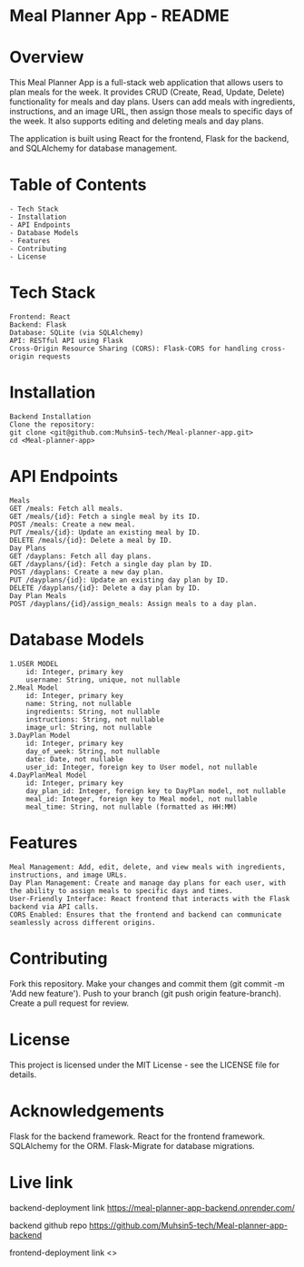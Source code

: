 # Meal Planner App - README
# Overview
This Meal Planner App is a full-stack web application that allows users to plan meals for the week. It provides CRUD (Create, Read, Update, Delete) functionality for meals and day plans. Users can add meals with ingredients, instructions, and an image URL, then assign those meals to specific days of the week. It also supports editing and deleting meals and day plans.

The application is built using React for the frontend, Flask for the backend, and SQLAlchemy for database management.

# Table of Contents
    - Tech Stack
    - Installation
    - API Endpoints
    - Database Models
    - Features
    - Contributing
    - License

# Tech Stack
    Frontend: React
    Backend: Flask
    Database: SQLite (via SQLAlchemy)
    API: RESTful API using Flask
    Cross-Origin Resource Sharing (CORS): Flask-CORS for handling cross-origin requests
# Installation
    Backend Installation
    Clone the repository:
    git clone <git@github.com:Muhsin5-tech/Meal-planner-app.git>
    cd <Meal-planner-app>

# API Endpoints
    Meals
    GET /meals: Fetch all meals.
    GET /meals/{id}: Fetch a single meal by its ID.
    POST /meals: Create a new meal.
    PUT /meals/{id}: Update an existing meal by ID.
    DELETE /meals/{id}: Delete a meal by ID.
    Day Plans
    GET /dayplans: Fetch all day plans.
    GET /dayplans/{id}: Fetch a single day plan by ID.
    POST /dayplans: Create a new day plan.
    PUT /dayplans/{id}: Update an existing day plan by ID.
    DELETE /dayplans/{id}: Delete a day plan by ID.
    Day Plan Meals
    POST /dayplans/{id}/assign_meals: Assign meals to a day plan.
# Database Models
    1.USER MODEL
        id: Integer, primary key
        username: String, unique, not nullable
    2.Meal Model
        id: Integer, primary key
        name: String, not nullable
        ingredients: String, not nullable
        instructions: String, not nullable
        image_url: String, not nullable
    3.DayPlan Model
        id: Integer, primary key
        day_of_week: String, not nullable
        date: Date, not nullable
        user_id: Integer, foreign key to User model, not nullable
    4.DayPlanMeal Model
        id: Integer, primary key
        day_plan_id: Integer, foreign key to DayPlan model, not nullable
        meal_id: Integer, foreign key to Meal model, not nullable
        meal_time: String, not nullable (formatted as HH:MM)
# Features
    Meal Management: Add, edit, delete, and view meals with ingredients, instructions, and image URLs.
    Day Plan Management: Create and manage day plans for each user, with the ability to assign meals to specific days and times.
    User-Friendly Interface: React frontend that interacts with the Flask backend via API calls.
    CORS Enabled: Ensures that the frontend and backend can communicate seamlessly across different origins.
# Contributing
Fork this repository.
Make your changes and commit them (git commit -m 'Add new feature').
Push to your branch (git push origin feature-branch).
Create a pull request for review.
# License
This project is licensed under the MIT License - see the LICENSE file for details.

# Acknowledgements
Flask for the backend framework.
React for the frontend framework.
SQLAlchemy for the ORM.
Flask-Migrate for database migrations.
# Live link
backend-deployment link <https://meal-planner-app-backend.onrender.com/>

backend github repo <https://github.com/Muhsin5-tech/Meal-planner-app-backend>

frontend-deployment link <>